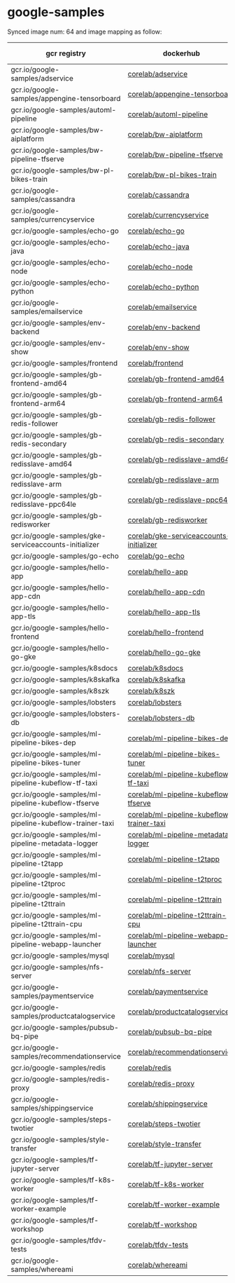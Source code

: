 # google-samples


Synced image num: 64 and image mapping as follow:



|  gcr registry | dockerhub | tags num |
|-------------- | -------------- | -------------- | 
| gcr.io/google-samples/adservice | [corelab/adservice](https://hub.docker.com/r/corelab/adservice) | 1 | 
| gcr.io/google-samples/appengine-tensorboard | [corelab/appengine-tensorboard](https://hub.docker.com/r/corelab/appengine-tensorboard) | 2 | 
| gcr.io/google-samples/automl-pipeline | [corelab/automl-pipeline](https://hub.docker.com/r/corelab/automl-pipeline) | 1 | 
| gcr.io/google-samples/bw-aiplatform | [corelab/bw-aiplatform](https://hub.docker.com/r/corelab/bw-aiplatform) | 1 | 
| gcr.io/google-samples/bw-pipeline-tfserve | [corelab/bw-pipeline-tfserve](https://hub.docker.com/r/corelab/bw-pipeline-tfserve) | 2 | 
| gcr.io/google-samples/bw-pl-bikes-train | [corelab/bw-pl-bikes-train](https://hub.docker.com/r/corelab/bw-pl-bikes-train) | 3 | 
| gcr.io/google-samples/cassandra | [corelab/cassandra](https://hub.docker.com/r/corelab/cassandra) | 6 | 
| gcr.io/google-samples/currencyservice | [corelab/currencyservice](https://hub.docker.com/r/corelab/currencyservice) | 1 | 
| gcr.io/google-samples/echo-go | [corelab/echo-go](https://hub.docker.com/r/corelab/echo-go) | 2 | 
| gcr.io/google-samples/echo-java | [corelab/echo-java](https://hub.docker.com/r/corelab/echo-java) | 1 | 
| gcr.io/google-samples/echo-node | [corelab/echo-node](https://hub.docker.com/r/corelab/echo-node) | 1 | 
| gcr.io/google-samples/echo-python | [corelab/echo-python](https://hub.docker.com/r/corelab/echo-python) | 1 | 
| gcr.io/google-samples/emailservice | [corelab/emailservice](https://hub.docker.com/r/corelab/emailservice) | 1 | 
| gcr.io/google-samples/env-backend | [corelab/env-backend](https://hub.docker.com/r/corelab/env-backend) | 2 | 
| gcr.io/google-samples/env-show | [corelab/env-show](https://hub.docker.com/r/corelab/env-show) | 2 | 
| gcr.io/google-samples/frontend | [corelab/frontend](https://hub.docker.com/r/corelab/frontend) | 1 | 
| gcr.io/google-samples/gb-frontend-amd64 | [corelab/gb-frontend-amd64](https://hub.docker.com/r/corelab/gb-frontend-amd64) | 2 | 
| gcr.io/google-samples/gb-frontend-arm64 | [corelab/gb-frontend-arm64](https://hub.docker.com/r/corelab/gb-frontend-arm64) | 2 | 
| gcr.io/google-samples/gb-redis-follower | [corelab/gb-redis-follower](https://hub.docker.com/r/corelab/gb-redis-follower) | 2 | 
| gcr.io/google-samples/gb-redis-secondary | [corelab/gb-redis-secondary](https://hub.docker.com/r/corelab/gb-redis-secondary) | 1 | 
| gcr.io/google-samples/gb-redisslave-amd64 | [corelab/gb-redisslave-amd64](https://hub.docker.com/r/corelab/gb-redisslave-amd64) | 2 | 
| gcr.io/google-samples/gb-redisslave-arm | [corelab/gb-redisslave-arm](https://hub.docker.com/r/corelab/gb-redisslave-arm) | 2 | 
| gcr.io/google-samples/gb-redisslave-ppc64le | [corelab/gb-redisslave-ppc64le](https://hub.docker.com/r/corelab/gb-redisslave-ppc64le) | 2 | 
| gcr.io/google-samples/gb-redisworker | [corelab/gb-redisworker](https://hub.docker.com/r/corelab/gb-redisworker) | 1 | 
| gcr.io/google-samples/gke-serviceaccounts-initializer | [corelab/gke-serviceaccounts-initializer](https://hub.docker.com/r/corelab/gke-serviceaccounts-initializer) | 1 | 
| gcr.io/google-samples/go-echo | [corelab/go-echo](https://hub.docker.com/r/corelab/go-echo) | 2 | 
| gcr.io/google-samples/hello-app | [corelab/hello-app](https://hub.docker.com/r/corelab/hello-app) | 2 | 
| gcr.io/google-samples/hello-app-cdn | [corelab/hello-app-cdn](https://hub.docker.com/r/corelab/hello-app-cdn) | 1 | 
| gcr.io/google-samples/hello-app-tls | [corelab/hello-app-tls](https://hub.docker.com/r/corelab/hello-app-tls) | 1 | 
| gcr.io/google-samples/hello-frontend | [corelab/hello-frontend](https://hub.docker.com/r/corelab/hello-frontend) | 1 | 
| gcr.io/google-samples/hello-go-gke | [corelab/hello-go-gke](https://hub.docker.com/r/corelab/hello-go-gke) | 1 | 
| gcr.io/google-samples/k8sdocs | [corelab/k8sdocs](https://hub.docker.com/r/corelab/k8sdocs) | 2 | 
| gcr.io/google-samples/k8skafka | [corelab/k8skafka](https://hub.docker.com/r/corelab/k8skafka) | 1 | 
| gcr.io/google-samples/k8szk | [corelab/k8szk](https://hub.docker.com/r/corelab/k8szk) | 3 | 
| gcr.io/google-samples/lobsters | [corelab/lobsters](https://hub.docker.com/r/corelab/lobsters) | 2 | 
| gcr.io/google-samples/lobsters-db | [corelab/lobsters-db](https://hub.docker.com/r/corelab/lobsters-db) | 2 | 
| gcr.io/google-samples/ml-pipeline-bikes-dep | [corelab/ml-pipeline-bikes-dep](https://hub.docker.com/r/corelab/ml-pipeline-bikes-dep) | 3 | 
| gcr.io/google-samples/ml-pipeline-bikes-tuner | [corelab/ml-pipeline-bikes-tuner](https://hub.docker.com/r/corelab/ml-pipeline-bikes-tuner) | 1 | 
| gcr.io/google-samples/ml-pipeline-kubeflow-tf-taxi | [corelab/ml-pipeline-kubeflow-tf-taxi](https://hub.docker.com/r/corelab/ml-pipeline-kubeflow-tf-taxi) | 1 | 
| gcr.io/google-samples/ml-pipeline-kubeflow-tfserve | [corelab/ml-pipeline-kubeflow-tfserve](https://hub.docker.com/r/corelab/ml-pipeline-kubeflow-tfserve) | 4 | 
| gcr.io/google-samples/ml-pipeline-kubeflow-trainer-taxi | [corelab/ml-pipeline-kubeflow-trainer-taxi](https://hub.docker.com/r/corelab/ml-pipeline-kubeflow-trainer-taxi) | 1 | 
| gcr.io/google-samples/ml-pipeline-metadata-logger | [corelab/ml-pipeline-metadata-logger](https://hub.docker.com/r/corelab/ml-pipeline-metadata-logger) | 1 | 
| gcr.io/google-samples/ml-pipeline-t2tapp | [corelab/ml-pipeline-t2tapp](https://hub.docker.com/r/corelab/ml-pipeline-t2tapp) | 4 | 
| gcr.io/google-samples/ml-pipeline-t2tproc | [corelab/ml-pipeline-t2tproc](https://hub.docker.com/r/corelab/ml-pipeline-t2tproc) | 1 | 
| gcr.io/google-samples/ml-pipeline-t2ttrain | [corelab/ml-pipeline-t2ttrain](https://hub.docker.com/r/corelab/ml-pipeline-t2ttrain) | 4 | 
| gcr.io/google-samples/ml-pipeline-t2ttrain-cpu | [corelab/ml-pipeline-t2ttrain-cpu](https://hub.docker.com/r/corelab/ml-pipeline-t2ttrain-cpu) | 1 | 
| gcr.io/google-samples/ml-pipeline-webapp-launcher | [corelab/ml-pipeline-webapp-launcher](https://hub.docker.com/r/corelab/ml-pipeline-webapp-launcher) | 5 | 
| gcr.io/google-samples/mysql | [corelab/mysql](https://hub.docker.com/r/corelab/mysql) | 1 | 
| gcr.io/google-samples/nfs-server | [corelab/nfs-server](https://hub.docker.com/r/corelab/nfs-server) | 2 | 
| gcr.io/google-samples/paymentservice | [corelab/paymentservice](https://hub.docker.com/r/corelab/paymentservice) | 1 | 
| gcr.io/google-samples/productcatalogservice | [corelab/productcatalogservice](https://hub.docker.com/r/corelab/productcatalogservice) | 1 | 
| gcr.io/google-samples/pubsub-bq-pipe | [corelab/pubsub-bq-pipe](https://hub.docker.com/r/corelab/pubsub-bq-pipe) | 5 | 
| gcr.io/google-samples/recommendationservice | [corelab/recommendationservice](https://hub.docker.com/r/corelab/recommendationservice) | 1 | 
| gcr.io/google-samples/redis | [corelab/redis](https://hub.docker.com/r/corelab/redis) | 1 | 
| gcr.io/google-samples/redis-proxy | [corelab/redis-proxy](https://hub.docker.com/r/corelab/redis-proxy) | 1 | 
| gcr.io/google-samples/shippingservice | [corelab/shippingservice](https://hub.docker.com/r/corelab/shippingservice) | 1 | 
| gcr.io/google-samples/steps-twotier | [corelab/steps-twotier](https://hub.docker.com/r/corelab/steps-twotier) | 2 | 
| gcr.io/google-samples/style-transfer | [corelab/style-transfer](https://hub.docker.com/r/corelab/style-transfer) | 1 | 
| gcr.io/google-samples/tf-jupyter-server | [corelab/tf-jupyter-server](https://hub.docker.com/r/corelab/tf-jupyter-server) | 1 | 
| gcr.io/google-samples/tf-k8s-worker | [corelab/tf-k8s-worker](https://hub.docker.com/r/corelab/tf-k8s-worker) | 1 | 
| gcr.io/google-samples/tf-worker-example | [corelab/tf-worker-example](https://hub.docker.com/r/corelab/tf-worker-example) | 1 | 
| gcr.io/google-samples/tf-workshop | [corelab/tf-workshop](https://hub.docker.com/r/corelab/tf-workshop) | 7 | 
| gcr.io/google-samples/tfdv-tests | [corelab/tfdv-tests](https://hub.docker.com/r/corelab/tfdv-tests) | 1 | 
| gcr.io/google-samples/whereami | [corelab/whereami](https://hub.docker.com/r/corelab/whereami) | 11 | 

